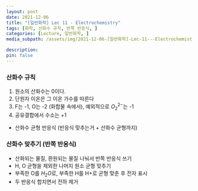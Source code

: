 ```yaml
---
layout: post
date: 2021-12-06
title: "[일반화학] Lec 11 - Electrochemistry"
tags: [화학, 산화수 규칙, 반쪽 반응식, ]
categories: [Lecture, 일반화학, ]
media_subpath: /assets/img/2021-12-06-[일반화학]-Lec-11---Electrochemistry.md

description:  
pin: false
---
```



### 산화수 규칙

1. 원소의 산화수는 0이다.
2. 단원자 이온은 그 이온 가수를 따른다
3. F는 -1, O는 -2 (화합물 속에서), 예외적으로 $O_2^{2-}$는 -1
4. 공유결합에서 수소는 +1
- 산화수 균형 반응식 (반응식 맞추는거 + 산화수 균형까지)

### 산화수 맞추기 (반쪽 반응식)

- 산화되는 물질, 환원되는 물질 나눠서 반쪽 반응식 쓰기
- H, O 균형을 제외한 나머지 원소 균형 맞추기
- 부족한 O를 $H_2O$로, 부족한 H를 H+로 균형 맞춘 후 전자 표시
- 두 반응식 합치면서 전하 제거


<script>
  window.MathJax = {
    tex: {
      macros: {
        R: "\\mathbb{R}",
        N: "\\mathbb{N}",
        Z: "\\mathbb{Z}",
        Q: "\\mathbb{Q}",
        C: "\\mathbb{C}",
        proj: "\\operatorname{proj}",
        rank: "\\operatorname{rank}",
        im: "\\operatorname{im}",
        dom: "\\operatorname{dom}",
        codom: "\\operatorname{codom}",
        argmax: "\\operatorname*{arg\,max}",
        argmin: "\\operatorname*{arg\,min}"
      },
      tags: "ams",
      strict: false
    },
    options: {
      skipHtmlTags: ["script", "noscript", "style", "textarea", "pre"]
    }
  };
</script>
<script async src="https://cdn.jsdelivr.net/npm/mathjax@3/es5/tex-mml-chtml.js"></script>
